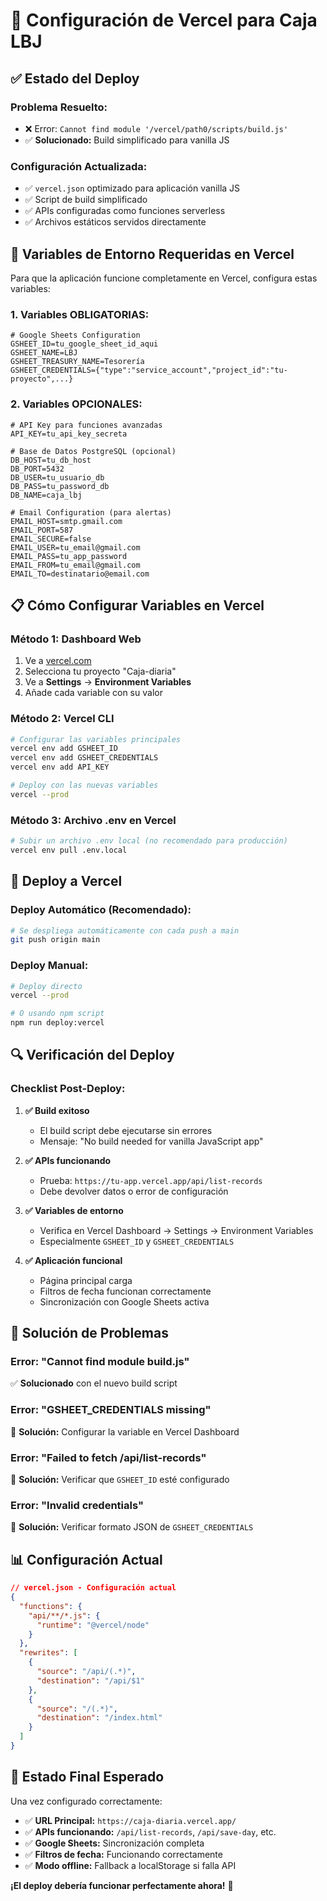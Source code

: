 # 🚀 Configuración de Vercel para Caja LBJ

## ✅ Estado del Deploy

### **Problema Resuelto:**
- ❌ Error: `Cannot find module '/vercel/path0/scripts/build.js'`
- ✅ **Solucionado:** Build simplificado para vanilla JS

### **Configuración Actualizada:**
- ✅ `vercel.json` optimizado para aplicación vanilla JS
- ✅ Script de build simplificado
- ✅ APIs configuradas como funciones serverless
- ✅ Archivos estáticos servidos directamente

## 🔧 Variables de Entorno Requeridas en Vercel

Para que la aplicación funcione completamente en Vercel, configura estas variables:

### **1. Variables OBLIGATORIAS:**

```env
# Google Sheets Configuration
GSHEET_ID=tu_google_sheet_id_aqui
GSHEET_NAME=LBJ
GSHEET_TREASURY_NAME=Tesorería
GSHEET_CREDENTIALS={"type":"service_account","project_id":"tu-proyecto",...}
```

### **2. Variables OPCIONALES:**

```env
# API Key para funciones avanzadas
API_KEY=tu_api_key_secreta

# Base de Datos PostgreSQL (opcional)
DB_HOST=tu_db_host
DB_PORT=5432
DB_USER=tu_usuario_db
DB_PASS=tu_password_db
DB_NAME=caja_lbj

# Email Configuration (para alertas)
EMAIL_HOST=smtp.gmail.com
EMAIL_PORT=587
EMAIL_SECURE=false
EMAIL_USER=tu_email@gmail.com
EMAIL_PASS=tu_app_password
EMAIL_FROM=tu_email@gmail.com
EMAIL_TO=destinatario@email.com
```

## 📋 Cómo Configurar Variables en Vercel

### **Método 1: Dashboard Web**
1. Ve a [vercel.com](https://vercel.com)
2. Selecciona tu proyecto "Caja-diaria"
3. Ve a **Settings** → **Environment Variables**
4. Añade cada variable con su valor

### **Método 2: Vercel CLI**
```bash
# Configurar las variables principales
vercel env add GSHEET_ID
vercel env add GSHEET_CREDENTIALS
vercel env add API_KEY

# Deploy con las nuevas variables
vercel --prod
```

### **Método 3: Archivo .env en Vercel**
```bash
# Subir un archivo .env local (no recomendado para producción)
vercel env pull .env.local
```

## 🚀 Deploy a Vercel

### **Deploy Automático (Recomendado):**
```bash
# Se despliega automáticamente con cada push a main
git push origin main
```

### **Deploy Manual:**
```bash
# Deploy directo
vercel --prod

# O usando npm script
npm run deploy:vercel
```

## 🔍 Verificación del Deploy

### **Checklist Post-Deploy:**

1. **✅ Build exitoso**
   - El build script debe ejecutarse sin errores
   - Mensaje: "No build needed for vanilla JavaScript app"

2. **✅ APIs funcionando**
   - Prueba: `https://tu-app.vercel.app/api/list-records`
   - Debe devolver datos o error de configuración

3. **✅ Variables de entorno**
   - Verifica en Vercel Dashboard → Settings → Environment Variables
   - Especialmente `GSHEET_ID` y `GSHEET_CREDENTIALS`

4. **✅ Aplicación funcional**
   - Página principal carga
   - Filtros de fecha funcionan correctamente
   - Sincronización con Google Sheets activa

## 🐛 Solución de Problemas

### **Error: "Cannot find module build.js"**
✅ **Solucionado** con el nuevo build script

### **Error: "GSHEET_CREDENTIALS missing"**
🔧 **Solución:** Configurar la variable en Vercel Dashboard

### **Error: "Failed to fetch /api/list-records"**
🔧 **Solución:** Verificar que `GSHEET_ID` esté configurado

### **Error: "Invalid credentials"**
🔧 **Solución:** Verificar formato JSON de `GSHEET_CREDENTIALS`

## 📊 Configuración Actual

```json
// vercel.json - Configuración actual
{
  "functions": {
    "api/**/*.js": {
      "runtime": "@vercel/node"
    }
  },
  "rewrites": [
    {
      "source": "/api/(.*)",
      "destination": "/api/$1"
    },
    {
      "source": "/(.*)",
      "destination": "/index.html"
    }
  ]
}
```

## 🎯 Estado Final Esperado

Una vez configurado correctamente:

- ✅ **URL Principal:** `https://caja-diaria.vercel.app/`
- ✅ **APIs funcionando:** `/api/list-records`, `/api/save-day`, etc.
- ✅ **Google Sheets:** Sincronización completa
- ✅ **Filtros de fecha:** Funcionando correctamente
- ✅ **Modo offline:** Fallback a localStorage si falla API

**¡El deploy debería funcionar perfectamente ahora!** 🎉